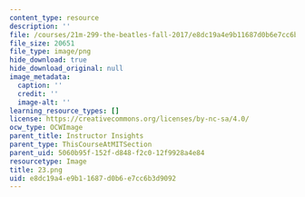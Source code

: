 ```yaml
---
content_type: resource
description: ''
file: /courses/21m-299-the-beatles-fall-2017/e8dc19a4e9b11687d0b6e7cc6b3d9092_23.png
file_size: 20651
file_type: image/png
hide_download: true
hide_download_original: null
image_metadata:
  caption: ''
  credit: ''
  image-alt: ''
learning_resource_types: []
license: https://creativecommons.org/licenses/by-nc-sa/4.0/
ocw_type: OCWImage
parent_title: Instructor Insights
parent_type: ThisCourseAtMITSection
parent_uid: 5060b95f-152f-d848-f2c0-12f9928a4e84
resourcetype: Image
title: 23.png
uid: e8dc19a4-e9b1-1687-d0b6-e7cc6b3d9092
---
```

